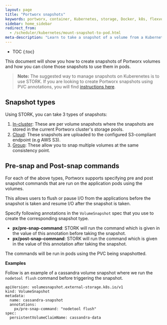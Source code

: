 ```yaml
---
layout: page
title: "Portworx snapshots"
keywords: portworx, container, Kubernetes, storage, Docker, k8s, flexvol, pv, persistent disk, snapshots, stork, clones
sidebar: home_sidebar
redirect_from:
  - /scheduler/kubernetes/mount-snapshot-to-pod.html
meta-description: "Learn to take a snapshot of a volume from a Kubernetes persistent volume claim (PVC) and use that snapshot as the volume for a new pod. Try today!"
---
```


* TOC
{:toc}

This document will show you how to create snapshots of Portworx volumes and how you can clone those snapshots to use them in pods.

>**Note:** The suggested way to manage snapshots on Kuberenetes is to use STORK. If you are looking to create Portworx snapshots using PVC annotations, you will find [instructions here](/scheduler/kubernetes/snaps-annotations.html).

## Snapshot types

Using STORK, you can take 3 types of snapshots:
1. [In-cluster](/scheduler/kubernetes/snaps-in-cluster.html): These are per volume snapshots where the snapshots are stored in the current Portworx cluster's storage pools.
2. [Cloud](/scheduler/kubernetes/snaps-cloud.html): These snapshots are uploaded to the configured S3-compliant endpoint (e.g AWS S3).
3. [Group](/scheduler/kubernetes/snaps-group.html): These allow you to snap multiple volumes at the same consistency point.

## Pre-snap and Post-snap commands

For each of the above types, Portworx supports specifying pre and post snapshot commands that are run on the application pods using the volumes.

This allows users to flush or pause I/O from the applications before the snapshot is taken and resume I/O after the snapshot is taken.

Specify following annotations in the `VolumeSnapshot` spec that you use to create the corresponding snapshot type.

* __px/pre-snap-command__: STORK will run the command which is given in the value of this annotation before taking the snapshot.
* __px/post-snap-command__: STORK will run the command which is given in the value of this annotation after taking the snapshot.

The commands will be run in pods using the PVC being snapshotted.

**Examples**

Follow is an example of a cassandra volume snapshot where we run the `nodetool flush` command before triggering the snapshot.

```
apiVersion: volumesnapshot.external-storage.k8s.io/v1
kind: VolumeSnapshot
metadata:
  name: cassandra-snapshot
  annotations:
    px/pre-snap-command: "nodetool flush"
spec:
  persistentVolumeClaimName: cassandra-data
```